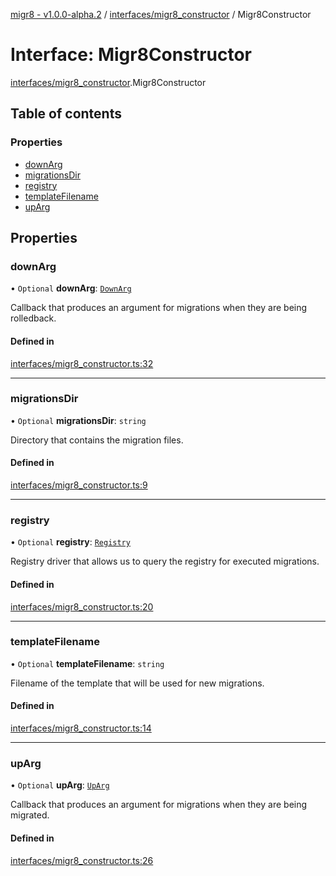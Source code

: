 [migr8 - v1.0.0-alpha.2](../README.md) / [interfaces/migr8_constructor](../modules/interfaces_migr8_constructor.md) / Migr8Constructor

# Interface: Migr8Constructor

[interfaces/migr8_constructor](../modules/interfaces_migr8_constructor.md).Migr8Constructor

## Table of contents

### Properties

- [downArg](interfaces_migr8_constructor.Migr8Constructor.md#downarg)
- [migrationsDir](interfaces_migr8_constructor.Migr8Constructor.md#migrationsdir)
- [registry](interfaces_migr8_constructor.Migr8Constructor.md#registry)
- [templateFilename](interfaces_migr8_constructor.Migr8Constructor.md#templatefilename)
- [upArg](interfaces_migr8_constructor.Migr8Constructor.md#uparg)

## Properties

### downArg

• `Optional` **downArg**: [`DownArg`](interfaces_down_arg.DownArg.md)

Callback that produces an argument for migrations when they are being
rolledback.

#### Defined in

[interfaces/migr8_constructor.ts:32](https://github.com/prasadrajandran/migr8/blob/2cfde22/src/interfaces/migr8_constructor.ts#L32)

---

### migrationsDir

• `Optional` **migrationsDir**: `string`

Directory that contains the migration files.

#### Defined in

[interfaces/migr8_constructor.ts:9](https://github.com/prasadrajandran/migr8/blob/2cfde22/src/interfaces/migr8_constructor.ts#L9)

---

### registry

• `Optional` **registry**: [`Registry`](interfaces_registry.Registry.md)

Registry driver that allows us to query the registry for executed
migrations.

#### Defined in

[interfaces/migr8_constructor.ts:20](https://github.com/prasadrajandran/migr8/blob/2cfde22/src/interfaces/migr8_constructor.ts#L20)

---

### templateFilename

• `Optional` **templateFilename**: `string`

Filename of the template that will be used for new migrations.

#### Defined in

[interfaces/migr8_constructor.ts:14](https://github.com/prasadrajandran/migr8/blob/2cfde22/src/interfaces/migr8_constructor.ts#L14)

---

### upArg

• `Optional` **upArg**: [`UpArg`](interfaces_up_arg.UpArg.md)

Callback that produces an argument for migrations when they are being
migrated.

#### Defined in

[interfaces/migr8_constructor.ts:26](https://github.com/prasadrajandran/migr8/blob/2cfde22/src/interfaces/migr8_constructor.ts#L26)
